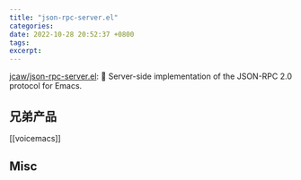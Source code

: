 ```yaml
---
title: "json-rpc-server.el"
categories: 
date: 2022-10-28 20:52:37 +0800
tags: 
excerpt: 
---
```





[jcaw/json-rpc-server.el](https://github.com/jcaw/json-rpc-server.el): 🔌 Server-side implementation of the JSON-RPC 2.0 protocol for Emacs.



## 兄弟产品

[[voicemacs]]


## Misc





